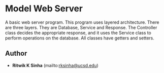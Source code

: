 # Model Web Server

A basic web server program. This program uses layered architecture. There are three layers. They are Database, Service and Response. The Controller class decides the appropriate response, and it uses the Service class to perform operations on the database. All classes have getters and setters. 

## Author

* **Ritwik K Sinha** (mailto:rksinha@ucsd.edu)

